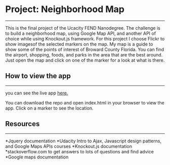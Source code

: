 # Project: Neighborhood Map
---

This is the final project of the Ucacity FEND Nanodegree. The challenge is to build a neighborhood map,
using Google Map API, and another API of choice while using Knockout.js framework. 
For this project I choose Flickr to show imagesof the selected markers on the map. 
My map is a guide to show some of the points of interest of Broward County Florida. 
You can find the airport, shopping, foods, and parks in the area that are the best around. 
Just open the map and click on one of the marker for a look at what is there.


## How to view the app
---
you can see the live app [here.](https://Bakermg.github.io)

You can download the repo and open index.html in your browser to view the app.
Click on a marker to see the location.

## Resources
---
*Jquery documentation
*Udacity Intro to Ajax, Javascript design patterns, and Google Maps APIs courses
*Knockout.js documentation
*stackoverflow.com to get answers to lots of questions and find advice
*Google maps documentation







